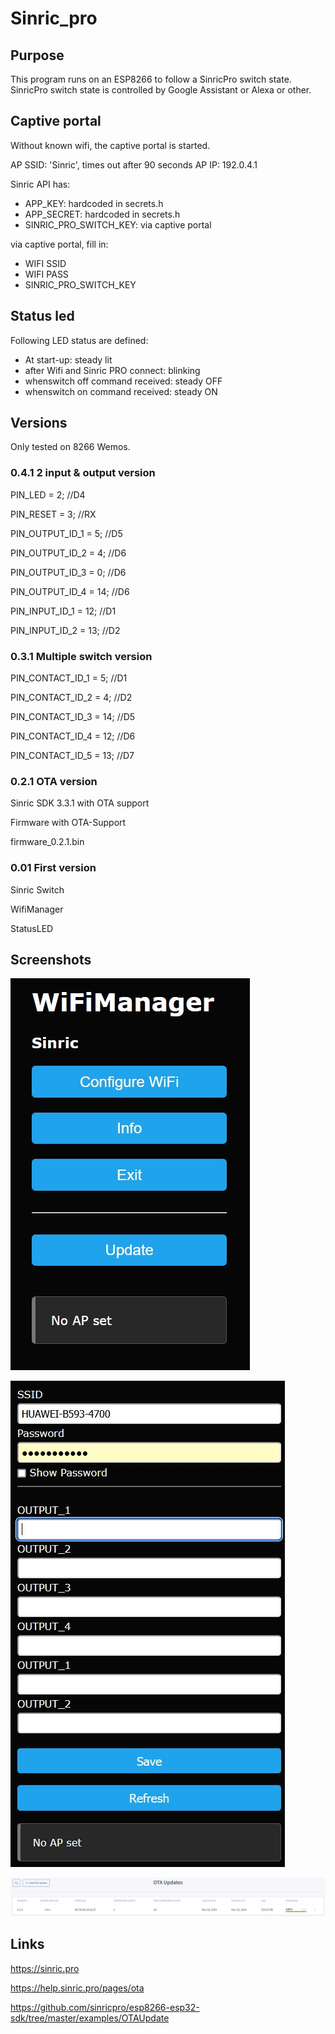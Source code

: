 # Sinric_pro
## Purpose 
This program runs on an ESP8266 to follow a SinricPro switch state. SinricPro switch state is controlled by Google Assistant or Alexa or other.

## Captive portal
Without known wifi, the captive portal is started.

AP SSID: 'Sinric', times out after 90 seconds
AP IP: 192.0.4.1

Sinric API has:
- APP_KEY:                  hardcoded in secrets.h
- APP_SECRET:               hardcoded in secrets.h
- SINRIC_PRO_SWITCH_KEY:    via captive portal

via captive portal, fill in:
- WIFI SSID
- WIFI PASS
- SINRIC_PRO_SWITCH_KEY

## Status led

Following LED status are defined:
- At start-up: steady lit
- after Wifi and Sinric PRO connect:    blinking
- whenswitch off command received:      steady OFF
- whenswitch on command received:       steady ON

## Versions
Only tested on 8266 Wemos.

### 0.4.1 2 input & output version
PIN_LED         = 2; //D4

PIN_RESET       = 3; //RX

PIN_OUTPUT_ID_1 = 5; //D5

PIN_OUTPUT_ID_2 = 4; //D6

PIN_OUTPUT_ID_3 = 0; //D6

PIN_OUTPUT_ID_4 = 14; //D6

PIN_INPUT_ID_1 = 12;  //D1

PIN_INPUT_ID_2 = 13;  //D2

### 0.3.1 Multiple switch version

PIN_CONTACT_ID_1 = 5;  //D1

PIN_CONTACT_ID_2 = 4;  //D2

PIN_CONTACT_ID_3 = 14; //D5

PIN_CONTACT_ID_4 = 12; //D6

PIN_CONTACT_ID_5 = 13; //D7

### 0.2.1 OTA version

Sinric SDK 3.3.1 with OTA support

Firmware with OTA-Support

firmware_0.2.1.bin

### 0.01 First version

Sinric Switch

WifiManager

StatusLED

## Screenshots

![Setup](Images/SINRIC01.jpg)

![Setup](Images/SINRIC06.jpg)

![Setup](Images/SINRIC03.jpg)

## Links

https://sinric.pro

https://help.sinric.pro/pages/ota

https://github.com/sinricpro/esp8266-esp32-sdk/tree/master/examples/OTAUpdate